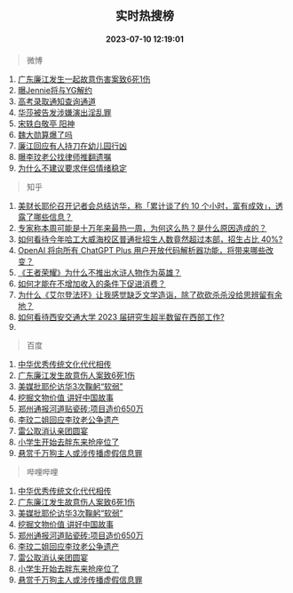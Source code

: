 <div align="center"><h2>实时热搜榜</h2><h4>2023-07-10 12:19:01</h4></div>

> 微博  

1. [广东廉江发生一起故意伤害案致6死1伤](https://s.weibo.com/weibo?q=%23%E5%B9%BF%E4%B8%9C%E5%BB%89%E6%B1%9F%E5%8F%91%E7%94%9F%E4%B8%80%E8%B5%B7%E6%95%85%E6%84%8F%E4%BC%A4%E5%AE%B3%E6%A1%88%E8%87%B46%E6%AD%BB1%E4%BC%A4%23&t=31&band_rank=1&Refer=top)<br />
2. [曝Jennie将与YG解约](https://s.weibo.com/weibo?q=%23%E6%9B%9DJennie%E5%B0%86%E4%B8%8EYG%E8%A7%A3%E7%BA%A6%23&t=31&band_rank=2&Refer=top)<br />
3. [高考录取通知查询通道](https://s.weibo.com/weibo?q=%23%E9%AB%98%E8%80%83%E5%BD%95%E5%8F%96%E9%80%9A%E7%9F%A5%E6%9F%A5%E8%AF%A2%E9%80%9A%E9%81%93%23&t=31&band_rank=3&Refer=top)<br />
4. [华莎被告发涉嫌演出淫乱罪](https://s.weibo.com/weibo?q=%23%E5%8D%8E%E8%8E%8E%E8%A2%AB%E5%91%8A%E5%8F%91%E6%B6%89%E5%AB%8C%E6%BC%94%E5%87%BA%E6%B7%AB%E4%B9%B1%E7%BD%AA%23&t=31&band_rank=4&Refer=top)<br />
5. [宋轶白敬亭 阳神](https://s.weibo.com/weibo?q=%E5%AE%8B%E8%BD%B6%E7%99%BD%E6%95%AC%E4%BA%AD%20%E9%98%B3%E7%A5%9E&t=31&band_rank=5&Refer=top)<br />
6. [魏大勋算爆了吗](https://s.weibo.com/weibo?q=%23%E9%AD%8F%E5%A4%A7%E5%8B%8B%E7%AE%97%E7%88%86%E4%BA%86%E5%90%97%23&t=31&band_rank=6&Refer=top)<br />
7. [廉江回应有人持刀在幼儿园行凶](https://s.weibo.com/weibo?q=%23%E5%BB%89%E6%B1%9F%E5%9B%9E%E5%BA%94%E6%9C%89%E4%BA%BA%E6%8C%81%E5%88%80%E5%9C%A8%E5%B9%BC%E5%84%BF%E5%9B%AD%E8%A1%8C%E5%87%B6%23&t=31&band_rank=7&Refer=top)<br />
8. [曝李玟老公找律师推翻遗嘱](https://s.weibo.com/weibo?q=%23%E6%9B%9D%E6%9D%8E%E7%8E%9F%E8%80%81%E5%85%AC%E6%89%BE%E5%BE%8B%E5%B8%88%E6%8E%A8%E7%BF%BB%E9%81%97%E5%98%B1%23&t=31&band_rank=8&Refer=top)<br />
9. [为什么不建议要求伴侣情绪稳定](https://s.weibo.com/weibo?q=%E4%B8%BA%E4%BB%80%E4%B9%88%E4%B8%8D%E5%BB%BA%E8%AE%AE%E8%A6%81%E6%B1%82%E4%BC%B4%E4%BE%A3%E6%83%85%E7%BB%AA%E7%A8%B3%E5%AE%9A&t=31&band_rank=9&Refer=top)<br />

> 知乎  

1. [美财长耶伦召开记者会总结访华，称「累计谈了约 10 个小时，富有成效」，透露了哪些信息？](https://www.zhihu.com/question/611205658)<br />
2. [专家称本周可能是十万年来最热一周，为何这么热？是什么原因造成的？](https://www.zhihu.com/question/611194015)<br />
3. [如何看待今年哈工大威海校区普通批招生人数竟然超过本部，招生占比 40%?](https://www.zhihu.com/question/608059596)<br />
4. [OpenAI 将向所有 ChatGPT Plus 用户开放代码解析器功能，将带来哪些改变？](https://www.zhihu.com/question/611024514)<br />
5. [《王者荣耀》为什么不推出水浒人物作为英雄？](https://www.zhihu.com/question/610339236)<br />
6. [如何才能在不增加收入的条件下促进消费？](https://www.zhihu.com/question/594506055)<br />
7. [为什么《艾尔登法环》让我感觉缺乏文学造诣，除了砍砍杀杀没给思辨留有余地？](https://www.zhihu.com/question/609146999)<br />
8. [如何看待西安交通大学 2023 届研究生超半数留在西部工作?](https://www.zhihu.com/question/610800309)<br />
9. []()<br />

> 百度  

1. [中华优秀传统文化代代相传](https://www.baidu.com/s?wd=%E4%B8%AD%E5%8D%8E%E4%BC%98%E7%A7%80%E4%BC%A0%E7%BB%9F%E6%96%87%E5%8C%96%E4%BB%A3%E4%BB%A3%E7%9B%B8%E4%BC%A0&sa=fyb_news&rsv_dl=fyb_news)<br />
2. [广东廉江发生故意伤人案致6死1伤](https://www.baidu.com/s?wd=%E5%B9%BF%E4%B8%9C%E5%BB%89%E6%B1%9F%E5%8F%91%E7%94%9F%E6%95%85%E6%84%8F%E4%BC%A4%E4%BA%BA%E6%A1%88%E8%87%B46%E6%AD%BB1%E4%BC%A4&sa=fyb_news&rsv_dl=fyb_news)<br />
3. [美媒批耶伦访华3次鞠躬“软弱”](https://www.baidu.com/s?wd=%E7%BE%8E%E5%AA%92%E6%89%B9%E8%80%B6%E4%BC%A6%E8%AE%BF%E5%8D%8E3%E6%AC%A1%E9%9E%A0%E8%BA%AC%E2%80%9C%E8%BD%AF%E5%BC%B1%E2%80%9D&sa=fyb_news&rsv_dl=fyb_news)<br />
4. [挖掘文物价值 讲好中国故事](https://www.baidu.com/s?wd=%E6%8C%96%E6%8E%98%E6%96%87%E7%89%A9%E4%BB%B7%E5%80%BC+%E8%AE%B2%E5%A5%BD%E4%B8%AD%E5%9B%BD%E6%95%85%E4%BA%8B&sa=fyb_news&rsv_dl=fyb_news)<br />
5. [郑州通报河道贴瓷砖:项目造价650万](https://www.baidu.com/s?wd=%E9%83%91%E5%B7%9E%E9%80%9A%E6%8A%A5%E6%B2%B3%E9%81%93%E8%B4%B4%E7%93%B7%E7%A0%96%3A%E9%A1%B9%E7%9B%AE%E9%80%A0%E4%BB%B7650%E4%B8%87&sa=fyb_news&rsv_dl=fyb_news)<br />
6. [李玟二姐回应李玟老公争遗产](https://www.baidu.com/s?wd=%E6%9D%8E%E7%8E%9F%E4%BA%8C%E5%A7%90%E5%9B%9E%E5%BA%94%E6%9D%8E%E7%8E%9F%E8%80%81%E5%85%AC%E4%BA%89%E9%81%97%E4%BA%A7&sa=fyb_news&rsv_dl=fyb_news)<br />
7. [雷公取消认亲团圆宴](https://www.baidu.com/s?wd=%E9%9B%B7%E5%85%AC%E5%8F%96%E6%B6%88%E8%AE%A4%E4%BA%B2%E5%9B%A2%E5%9C%86%E5%AE%B4&sa=fyb_news&rsv_dl=fyb_news)<br />
8. [小学生开始去胖东来抢座位了](https://www.baidu.com/s?wd=%E5%B0%8F%E5%AD%A6%E7%94%9F%E5%BC%80%E5%A7%8B%E5%8E%BB%E8%83%96%E4%B8%9C%E6%9D%A5%E6%8A%A2%E5%BA%A7%E4%BD%8D%E4%BA%86&sa=fyb_news&rsv_dl=fyb_news)<br />
9. [悬赏千万狗主人或涉传播虚假信息罪](https://www.baidu.com/s?wd=%E6%82%AC%E8%B5%8F%E5%8D%83%E4%B8%87%E7%8B%97%E4%B8%BB%E4%BA%BA%E6%88%96%E6%B6%89%E4%BC%A0%E6%92%AD%E8%99%9A%E5%81%87%E4%BF%A1%E6%81%AF%E7%BD%AA&sa=fyb_news&rsv_dl=fyb_news)<br />

> 哔哩哔哩  

1. [中华优秀传统文化代代相传](https://www.baidu.com/s?wd=%E4%B8%AD%E5%8D%8E%E4%BC%98%E7%A7%80%E4%BC%A0%E7%BB%9F%E6%96%87%E5%8C%96%E4%BB%A3%E4%BB%A3%E7%9B%B8%E4%BC%A0&sa=fyb_news&rsv_dl=fyb_news)<br />
2. [广东廉江发生故意伤人案致6死1伤](https://www.baidu.com/s?wd=%E5%B9%BF%E4%B8%9C%E5%BB%89%E6%B1%9F%E5%8F%91%E7%94%9F%E6%95%85%E6%84%8F%E4%BC%A4%E4%BA%BA%E6%A1%88%E8%87%B46%E6%AD%BB1%E4%BC%A4&sa=fyb_news&rsv_dl=fyb_news)<br />
3. [美媒批耶伦访华3次鞠躬“软弱”](https://www.baidu.com/s?wd=%E7%BE%8E%E5%AA%92%E6%89%B9%E8%80%B6%E4%BC%A6%E8%AE%BF%E5%8D%8E3%E6%AC%A1%E9%9E%A0%E8%BA%AC%E2%80%9C%E8%BD%AF%E5%BC%B1%E2%80%9D&sa=fyb_news&rsv_dl=fyb_news)<br />
4. [挖掘文物价值 讲好中国故事](https://www.baidu.com/s?wd=%E6%8C%96%E6%8E%98%E6%96%87%E7%89%A9%E4%BB%B7%E5%80%BC+%E8%AE%B2%E5%A5%BD%E4%B8%AD%E5%9B%BD%E6%95%85%E4%BA%8B&sa=fyb_news&rsv_dl=fyb_news)<br />
5. [郑州通报河道贴瓷砖:项目造价650万](https://www.baidu.com/s?wd=%E9%83%91%E5%B7%9E%E9%80%9A%E6%8A%A5%E6%B2%B3%E9%81%93%E8%B4%B4%E7%93%B7%E7%A0%96%3A%E9%A1%B9%E7%9B%AE%E9%80%A0%E4%BB%B7650%E4%B8%87&sa=fyb_news&rsv_dl=fyb_news)<br />
6. [李玟二姐回应李玟老公争遗产](https://www.baidu.com/s?wd=%E6%9D%8E%E7%8E%9F%E4%BA%8C%E5%A7%90%E5%9B%9E%E5%BA%94%E6%9D%8E%E7%8E%9F%E8%80%81%E5%85%AC%E4%BA%89%E9%81%97%E4%BA%A7&sa=fyb_news&rsv_dl=fyb_news)<br />
7. [雷公取消认亲团圆宴](https://www.baidu.com/s?wd=%E9%9B%B7%E5%85%AC%E5%8F%96%E6%B6%88%E8%AE%A4%E4%BA%B2%E5%9B%A2%E5%9C%86%E5%AE%B4&sa=fyb_news&rsv_dl=fyb_news)<br />
8. [小学生开始去胖东来抢座位了](https://www.baidu.com/s?wd=%E5%B0%8F%E5%AD%A6%E7%94%9F%E5%BC%80%E5%A7%8B%E5%8E%BB%E8%83%96%E4%B8%9C%E6%9D%A5%E6%8A%A2%E5%BA%A7%E4%BD%8D%E4%BA%86&sa=fyb_news&rsv_dl=fyb_news)<br />
9. [悬赏千万狗主人或涉传播虚假信息罪](https://www.baidu.com/s?wd=%E6%82%AC%E8%B5%8F%E5%8D%83%E4%B8%87%E7%8B%97%E4%B8%BB%E4%BA%BA%E6%88%96%E6%B6%89%E4%BC%A0%E6%92%AD%E8%99%9A%E5%81%87%E4%BF%A1%E6%81%AF%E7%BD%AA&sa=fyb_news&rsv_dl=fyb_news)<br />
